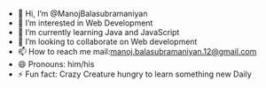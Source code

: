 - 👋 Hi, I’m @ManojBalasubramaniyan
- 👀 I’m interested in Web Development
- 🌱 I’m currently learning Java and JavaScript
- 💞️ I’m looking to collaborate on Web development
- 📫 How to reach me mail:manoj.balasubramaniyan.12@gmail.com
- 😄 Pronouns: him/his
- ⚡ Fun fact: Crazy Creature hungry to learn something new Daily

<!---
ManojBalasubramaniyan/ManojBalasubramaniyan is a ✨ special ✨ repository because its `README.md` (this file) appears on your GitHub profile.
You can click the Preview link to take a look at your changes.
--->
